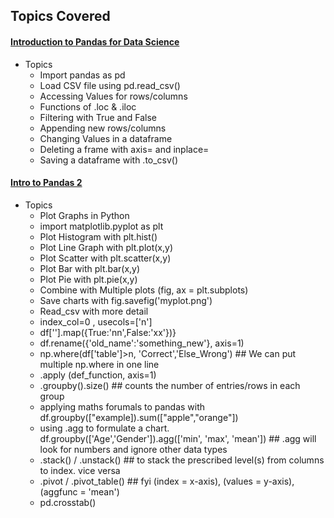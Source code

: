 <!-- Revision Section Starts -->
## Topics Covered
#### [Introduction to Pandas for Data Science](https://github.com/mommafish/BCG_Rise/tree/main/1__Python_Library/Intro_to_Pandas/1101_Introduction%20to%20Pandas)
* Topics
  * Import pandas as pd
  * Load CSV file using pd.read_csv()
  * Accessing Values for rows/columns
  * Functions of .loc & .iloc
  * Filtering with True and False
  * Appending new rows/columns
  * Changing Values in a dataframe
  * Deleting a frame with axis= and inplace=
  * Saving a dataframe with .to_csv()

#### [Intro to Pandas 2](https://github.com/mommafish/BCG_Rise/tree/main/1__Python_Library/Intro_to_Pandas/1102_Pandas2)
* Topics
  * Plot Graphs in Python 
   * import matplotlib.pyplot as plt
   * Plot Histogram with plt.hist()
   * Plot Line Graph with plt.plot(x,y)
   * Plot Scatter with plt.scatter(x,y)
   * Plot Bar with plt.bar(x,y)
   * Plot Pie with plt.pie(x,y)
   * Combine with Multiple plots (fig, ax = plt.subplots)
   * Save charts with fig.savefig('myplot.png')
  * Read_csv with more detail
   * index_col=0 , usecols=['n']
   * df[''].map({True:'nn',False:'xx'})}
   * df.rename({'old_name':'something_new'}, axis=1)
   * np.where(df['table']>n, 'Correct','Else_Wrong') ## We can put multiple np.where in one line
   * .apply (def_function, axis=1)
   * .groupby().size() ## counts the number of entries/rows in each group
   * applying maths forumals to pandas with df.groupby(["example]).sum(["apple","orange"])
   * using .agg to formulate a chart. df.groupby(['Age','Gender']).agg(['min', 'max', 'mean']) ## .agg will look for numbers and ignore other data types
   * .stack() / .unstack() ## to stack the prescribed level(s) from columns to index. vice versa
   * .pivot / .pivot_table() ## fyi (index = x-axis), (values = y-axis), (aggfunc = 'mean')
   * pd.crosstab()
